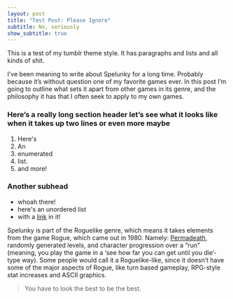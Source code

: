```yaml
---
layout: post
title: "Test Post: Please Ignore"
subtitle: No, seriously
show_subtitle: true
---
```


This is a test of my tumblr theme style. It has paragraphs and lists and all kinds of shit.

I’ve been meaning to write about Spelunky for a long time. Probably because it’s without question one of my favorite games ever. In this post I’m going to outline what sets it apart from other games in its genre, and the philosophy it has that I often seek to apply to my own games.

### Here’s a really long section header let’s see what it looks like when it takes up two lines or even more maybe

1. Here's
2. An
3. enumerated
4. list.
5. and more!

### Another subhead

+ whoah there!
+ here's an unordered list
+ with a [link](http://www.google.com) in it!

Spelunky is part of the Roguelike genre, which means it takes elements from the game Rogue, which came out in 1980. Namely: [Permadeath](http://www.google.com), randomly generated levels, and character progression over a “run" (meaning, you play the game in a ‘see how far you can get until you die’-type way). Some people would call it a Roguelike-like, since it doesn’t have some of the major aspects of Rogue, like turn based gameplay, RPG-style stat increases and ASCII graphics.

> You have to look the best to be the best.